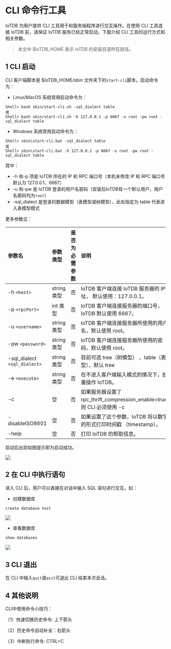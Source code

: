 <!--

    Licensed to the Apache Software Foundation (ASF) under one
    or more contributor license agreements.  See the NOTICE file
    distributed with this work for additional information
    regarding copyright ownership.  The ASF licenses this file
    to you under the Apache License, Version 2.0 (the
    "License"); you may not use this file except in compliance
    with the License.  You may obtain a copy of the License at
    
        http://www.apache.org/licenses/LICENSE-2.0
    
    Unless required by applicable law or agreed to in writing,
    software distributed under the License is distributed on an
    "AS IS" BASIS, WITHOUT WARRANTIES OR CONDITIONS OF ANY
    KIND, either express or implied.  See the License for the
    specific language governing permissions and limitations
    under the License.

-->

# CLI 命令行工具

IoTDB 为用户提供 CLI 工具用于和服务端程序进行交互操作。在使用 CLI 工具连接 IoTDB 前，请保证 IoTDB 服务已经正常启动。下面介绍 CLI 工具的运行方式和相关参数。

> 本文中 $IoTDB_HOME 表示 IoTDB 的安装目录所在路径。

## 1 CLI 启动

CLI 客户端脚本是 $IoTDB_HOME/sbin 文件夹下的`start-cli`脚本。启动命令为：

- Linux/MacOS 系统常用启动命令为：

```Shell
Shell> bash sbin/start-cli.sh -sql_dialect table
或
Shell> bash sbin/start-cli.sh -h 127.0.0.1 -p 6667 -u root -pw root -sql_dialect table
```

- Windows 系统常用启动命令为：

```Shell
Shell> sbin\start-cli.bat -sql_dialect table
或
Shell> sbin\start-cli.bat -h 127.0.0.1 -p 6667 -u root -pw root -sql_dialect table
```

其中：

- -h 和-p 项是 IoTDB 所在的 IP 和 RPC 端口号（本机未修改 IP 和 RPC 端口号默认为 127.0.0.1、6667）
- -u 和-pw 是 IoTDB 登录的用户名密码（安装后IoTDB有一个默认用户，用户名密码均为`root`）
- -sql_dialect 是登录的数据模型（表模型或树模型），此处指定为 table 代表进入表模型模式

更多参数见：

| **参数名**                 | **参数类型** | **是否为必需参数** | **说明**                                                     | **示例**            |
| :------------------------- | :----------- | :----------------- | :----------------------------------------------------------- | :------------------ |
| -h `<host>`                  | string 类型  | 否                 | IoTDB 客户端连接 IoTDB 服务器的 IP 地址， 默认使用：127.0.0.1。 | -h  127.0.0.1       |
| -p `<rpcPort>`               | int 类型     | 否                 | IoTDB 客户端连接服务器的端口号，IoTDB 默认使用 6667。        | -p 6667             |
| -u `<username>`              | string 类型  | 否                 | IoTDB 客户端连接服务器所使用的用户名，默认使用 root。        | -u root             |
| -pw `<password>`             | string 类型  | 否                 | IoTDB 客户端连接服务器所使用的密码，默认使用 root。          | -pw root            |
| -sql_dialect `<sql_dialect>` | string 类型  | 否                 | 目前可选 tree（树模型） 、table（表模型），默认 tree         | -sql_dialect  table |
| -e `<execute>`               | string 类型  | 否                 | 在不进入客户端输入模式的情况下，批量操作 IoTDB。             | -e "show databases" |
| -c                         | 空           | 否                 | 如果服务器设置了 rpc_thrift_compression_enable=true， 则 CLI 必须使用 -c | -c                  |
| -disableISO8601            | 空           | 否                 | 如果设置了这个参数，IoTDB 将以数字的形式打印时间戳 （timestamp）。 | -disableISO8601     |
| -help                      | 空           | 否                 | 打印 IoTDB 的帮助信息。                                      | -help               |

启动后出现如图提示即为启动成功。

![](https://alioss.timecho.com/docs/img/Cli-01.png)


## 2 在 CLI 中执行语句

进入 CLI 后，用户可以直接在对话中输入 SQL 语句进行交互。如：

- 创建数据库

```Java
create database test
```

![](https://alioss.timecho.com/docs/img/Cli-02.png)


- 查看数据库

```Java
show databases
```

![](https://alioss.timecho.com/docs/img/Cli-03.png)


## 3 CLI 退出

在 CLI 中输入`quit`或`exit`可退出 CLI 结束本次会话。

## 4 其他说明

CLI中使用命令小技巧：

（1）快速切换历史命令: 上下箭头

（2）历史命令自动补全：右箭头

（3）中断执行命令: CTRL+C